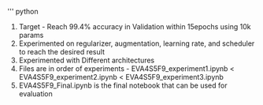 ''' python
1. Target - Reach 99.4% accuracy in Validation within 15epochs using 10k params
2. Experimented on regularizer, augmentation, learning rate, and scheduler to reach the desired result
3. Experimented with Different architectures
4. Files are in order of experiments - EVA4S5F9_experiment1.ipynb < EVA4S5F9_experiment2.ipynb < EVA4S5F9_experiment3.ipynb
5. EVA4S5F9_Final.ipynb is the final notebook that can be used for evaluation
